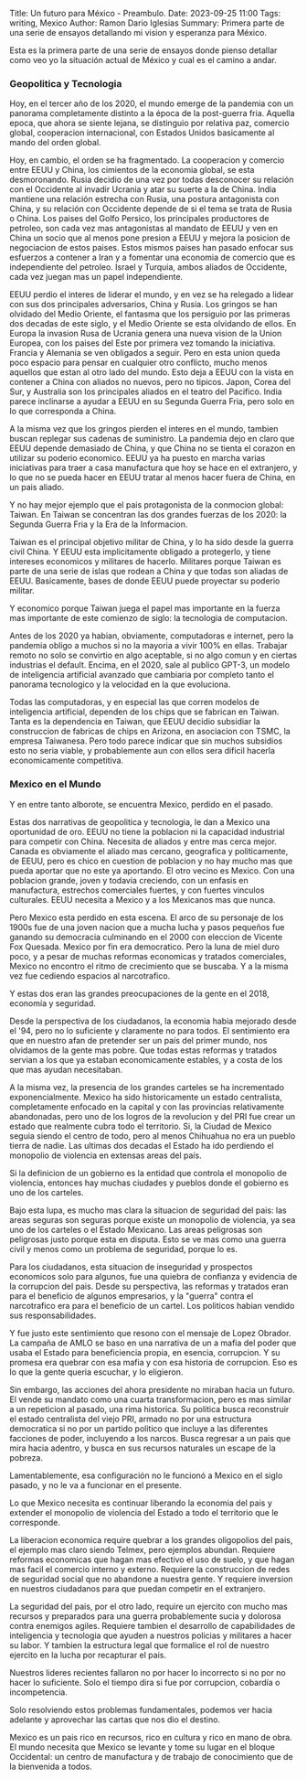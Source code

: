 Title: Un futuro para México - Preambulo.
Date: 2023-09-25 11:00
Tags: writing, Mexico
Author: Ramon Dario Iglesias
Summary: Primera parte de una serie de ensayos detallando mi vision y esperanza para México. 

Esta es la primera parte de una serie de ensayos donde pienso detallar como veo yo la situación actual de México y cual es el camino a andar.

### Geopolitica y Tecnologia

Hoy, en el tercer año de los 2020, el mundo emerge de la pandemia con un panorama completamente distinto a la época de la post-guerra fria. Aquella epoca, que ahora se siente lejana, se distinguio por relativa paz, comercio global, cooperacion internacional, con Estados Unidos basicamente  al mando del orden global.

Hoy, en cambio, el orden se ha fragmentado. La cooperacion y comercio entre EEUU y China, los cimientos de la economia global, se esta desmoronando. Rusia decidio de una vez por todas desconocer su relación con el Occidente al invadir Ucrania y atar su suerte a la de China. India mantiene una relación estrecha con Rusia, una postura antagonista con China, y su relación con Occidente depende de si el tema se trata de Rusia o China. Los paises del Golfo Persico, los principales productores de petroleo, son cada vez mas antagonistas al mandato de EEUU y ven en China un socio que al menos pone presion a EEUU y mejora la posicion de negociacion de estos paises. Estos mismos paises han pasado enfocar sus esfuerzos a contener a Iran y a fomentar una economia de comercio que es independiente del petroleo. Israel y Turquia, ambos aliados de Occidente, cada vez juegan mas un papel independiente.

EEUU perdio el interes de liderar el mundo, y en vez se ha relegado a lidear con sus dos principales adversarios, China y Rusia. Los gringos se han olvidado del Medio Oriente, el fantasma que los persiguio por las primeras dos decadas de este siglo, y el Medio Oriente se esta olvidando de ellos. En Europa la invasion Rusa de Ucrania genera una nueva vision de la Union Europea, con los paises del Este por primera vez tomando la iniciativa. Francia y Alemania se ven obligados a seguir. Pero en esta union queda poco espacio para pensar en cualquier otro conflicto, mucho menos aquellos que estan al otro lado del mundo. Esto deja a EEUU con la vista en contener a China con aliados no nuevos, pero no tipicos. Japon, Corea del Sur, y Australia son los principales aliados en el teatro del Pacifico. India parece inclinarse a ayudar a EEUU en su Segunda Guerra Fria, pero solo en lo que corresponda a China. 

A la misma vez que los gringos pierden el interes en el mundo, tambien buscan replegar sus cadenas de suministro. La pandemia dejo en claro que EEUU depende demasiado de China, y que China no se tienta el corazon en utilizar su poderio economico. EEUU ya ha puesto en marcha varias iniciativas para traer a casa manufactura que hoy se hace en el extranjero, y lo que no se pueda hacer en EEUU tratar al menos hacer fuera de China, en un pais aliado. 

Y no hay mejor ejemplo que el pais protagonista de la conmocion global: Taiwan. En Taiwan se concentran las dos grandes fuerzas de los 2020: la Segunda Guerra Fria y la Era de la Informacion. 

Taiwan es el principal objetivo militar de China, y lo ha sido desde la guerra civil China. Y EEUU esta implicitamente obligado a protegerlo, y tiene intereses economicos y militares de hacerlo. Militares porque Taiwan es parte de una serie de islas que rodean a China y que todas son aliadas de EEUU. Basicamente, bases de donde EEUU puede proyectar su poderio militar. 

Y economico porque Taiwan juega el papel mas importante en la fuerza mas importante de este comienzo de siglo: la tecnologia de computacion. 

Antes de los 2020 ya habian, obviamente, computadoras e internet, pero la pandemia  obligo  a muchos si no la mayoria a vivir 100% en ellas. Trabajar remoto no solo se convirtio en algo aceptable, si no algo comun y en ciertas industrias el default. Encima, en el 2020, sale al publico GPT-3, un modelo de inteligencia artificial avanzado que cambiaria por completo tanto el panorama tecnologico y la velocidad en la que evoluciona. 

Todas las computadoras, y en especial las que corren modelos de inteligencia artificial, dependen de los chips que se fabrican en Taiwan. Tanta es la dependencia en Taiwan, que EEUU decidio subsidiar la construccion de fabricas de chips en Arizona, en asociacion con TSMC, la empresa Taiwanesa. Pero todo parece indicar que sin muchos subsidios esto no seria viable, y probablemente aun con ellos sera dificil hacerla economicamente competitiva. 

### Mexico en el Mundo

Y en entre tanto alborote, se encuentra Mexico, perdido en el pasado. 

Estas dos narrativas de geopolitica y tecnologia, le dan a Mexico una oportunidad de oro. EEUU no tiene la poblacion ni la capacidad industrial para competir con China. Necesita de aliados y entre mas cerca mejor. Canada es obviamente el aliado mas cercano, geografica y politicamente, de EEUU, pero es chico en cuestion de poblacion y no hay mucho mas que pueda aportar que no este ya aportando. El otro vecino es Mexico. Con una poblacion grande, joven y todavia creciendo, con un enfasis en manufactura, estrechos comerciales fuertes, y con fuertes vinculos culturales. EEUU necesita a Mexico y a los Mexicanos mas que nunca. 

Pero Mexico esta perdido en esta escena. El arco de su personaje de los 1900s fue de una joven nacion que a mucha lucha y pasos pequeños fue ganando su democracia culminando en el 2000 con eleccion de Vicente Fox Quesada. Mexico por fin era democratico. Pero la luna de miel duro poco, y a pesar de muchas reformas economicas y tratados comerciales, Mexico no encontro el ritmo de crecimiento que se buscaba. Y a la misma vez fue cediendo espacios al narcotrafico. 

Y estas dos eran las grandes preocupaciones de la gente en el 2018, economía y seguridad. 

Desde la perspectiva de los ciudadanos, la economia habia mejorado desde el '94, pero no lo suficiente y claramente no para todos. El sentimiento era que en nuestro afan de pretender ser un país del primer mundo, nos olvidamos de la gente mas pobre. Que todas estas reformas y tratados servian a los que ya estaban economicamente estables, y a costa de los que mas ayudan necesitaban. 

A la misma vez, la presencia de los grandes carteles se ha incrementado exponencialmente. Mexico ha sido historicamente un estado centralista, completamente enfocado en la capital y con las provincias relativamente abandonadas, pero uno de los logros de la revolucion y del PRI fue crear un estado que realmente cubra todo el territorio. Si, la Ciudad de Mexico seguia siendo el centro de todo, pero al menos Chihuahua no era un pueblo tierra de nadie. Las ultimas dos decadas el Estado ha ido perdiendo el monopolio de violencia en extensas areas del país. 

Si la definicion de un gobierno es la entidad que controla el monopolio de violencia, entonces hay muchas ciudades y pueblos donde el gobierno es uno de los carteles. 

Bajo esta lupa, es mucho mas clara la situacion de seguridad del pais: las areas seguras son seguras porque existe un monopolio de violencia, ya sea uno de los carteles o el Estado Mexicano. Las areas peligrosas son peligrosas justo porque esta en disputa. Esto se ve mas como una guerra civil y menos como un problema de seguridad, porque lo es. 

Para los ciudadanos, esta situacion de inseguridad y prospectos economicos solo para algunos, fue una quiebra de confianza y evidencia de la corrupcion del pais. Desde su perspectiva, las reformas y tratados eran para el beneficio de algunos empresarios, y la "guerra" contra el narcotrafico era para el beneficio de un cartel. Los politicos habian vendido sus responsabilidades.

Y fue justo este sentimiento que resono con el mensaje de Lopez Obrador. La campaña de AMLO se baso en una narrativa de un a mafia del poder que usaba el Estado para beneficiencia propia, en esencia, corrupcion. Y su promesa era quebrar con esa mafia y con esa historia de corrupcion. Eso es lo que la gente queria escuchar, y lo eligieron.

Sin embargo, las acciones del ahora presidente no miraban hacia un futuro. El vende su mandato como una cuarta transformacion, pero es mas similar a un repeticion al pasado, una rima historica. Su politica busca reconstruir el estado centralista del viejo PRI, armado no por una estructura democratica si no por un partido politico que incluye a las diferentes facciones de poder, incluyendo a los narcos. Busca regresar a un pais que mira hacia adentro, y busca en sus recursos naturales un escape de la pobreza. 

Lamentablemente, esa configuración no le funcionó a Mexico en el siglo pasado, y no le va a funcionar en el presente. 

Lo que Mexico necesita es continuar liberando la economia del pais y extender el monopolio de violencia del Estado a todo el territorio que le corresponde.

La liberacion economica require quebrar a los grandes oligopolios del pais, el ejemplo mas claro siendo Telmex, pero ejemplos abundan. Requiere reformas economicas que hagan mas efectivo el uso de suelo, y que hagan mas facil el comercio interno y externo. Requiere la construccion de  redes de seguridad social que no abandone a nuestra gente. Y requiere inversion en nuestros ciudadanos para que puedan competir en el extranjero. 

La seguridad del pais, por el otro lado, require un ejercito con mucho mas recursos y preparados para una guerra probablemente sucia y dolorosa contra enemigos agiles. Requiere tambien el desarrollo de capabilidades de inteligencia y tecnologia que ayuden a nuestros policias y militares a hacer su labor. Y tambien la estructura legal que formalice el rol de nuestro ejercito en la lucha por recapturar el pais.

Nuestros lideres recientes fallaron no por hacer lo incorrecto si no por no hacer lo suficiente. Solo el tiempo dira si fue por corrupcion, cobardía o incompetencia. 

Solo resolviendo estos problemas fundamentales, podemos ver hacia adelante y aprovechar las cartas que nos dio el destino.

Mexico es un pais rico en recursos, rico en cultura y rico en mano de obra. El mundo necesita que Mexico se levante y tome su lugar en el bloque Occidental: un centro de manufactura y de trabajo de conocimiento que de la bienvenida a todos.